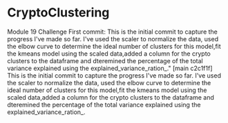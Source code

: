 # CryptoClustering
Module 19 Challenge
First commit:
This is the initial commit to capture the progress I've made so far. I've used the scaler to normalize the data, used the elbow curve to determine the ideal number of clusters for this model,fit the kmeans model using the scaled data,added a column for the crypto clusters to the dataframe and dteremined the percentage of the total variance explained using the explained_variance_ration_."
[main c2c1f1f] This is the initial commit to capture the progress I've made so far. I've used the scaler to normalize the data, used the elbow curve to determine the ideal number of clusters for this model,fit the kmeans model using the scaled data,added a column for the crypto clusters to the dataframe and dteremined the percentage of the total variance explained using the explained_variance_ration_.